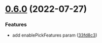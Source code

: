 # [0.6.0](https://github.com/hongfaqiu/MVTImageryProvider/compare/v0.5.3...v0.6.0) (2022-07-27)


### Features

* add enablePickFeatures param ([33fd8c3](https://github.com/hongfaqiu/MVTImageryProvider/commit/33fd8c3431d9d8b1db7cd572e98130e1ac54f42e))
